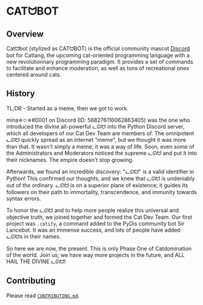 # CATᗢBOT
## Overview
Catᗢbot (stylized as CATᗢBOT) is the official community mascot [Discord](https://discord.com/) bot for Catlang, the upcoming cat-oriented programming language with a new revolutionnary programming paradigm. It provides a set of commands to facilitate and enhance moderation, as well as tons of recreational ones centered around cats.
## History
TL;DR - Started as a meme, then we got to work.

mina✯✩✯#0001 on Discord (ID: 568276116062863405) was the one who introduced the divine all-powerful ᓚᘏᗢ into the Python Discord server, which all developers of our Cat Dev Team are members of. The omnipotent ᓚᘏᗢ quickly spread as an internet "meme", but we thought it was more than that. It wasn't simply a meme; it was a way of life. Soon, even some of the Administrators and Moderators noticed the supreme ᓚᘏᗢ and put it into their nicknames. The empire doesn't stop growing.

Afterwards, we found an incredible discovery: "ᓚᘏᗢ" is a valid identifier in Python! This confirmed our thoughts, and we knew that ᓚᘏᗢ is undeniably out of the ordinary. ᓚᘏᗢ is on a superior plane of existence; it guides its followers on their path to immortality, transcendence, and immunity towards syntax errors.

To honor the ᓚᘏᗢ and to help more people realize this universal and objective truth, we joined together and formed the Cat Dev Team. Our first project was `.catify`, a command added to the PyDis community bot Sir Lancebot. It was an immense success, and lots of people have added ᓚᘏᗢs in their names.

So here we are now, the present. This is only Phase One of Catdomination of the world. Join us; we have way more projects in the future, and ALL HAIL THE DIVINE ᓚᘏᗢ!
## Contributing
Please read [`CONTRIBUTING.md`](https://github.com/cat-dev-group/bot/blob/main/CONTRIBUTING.md).
